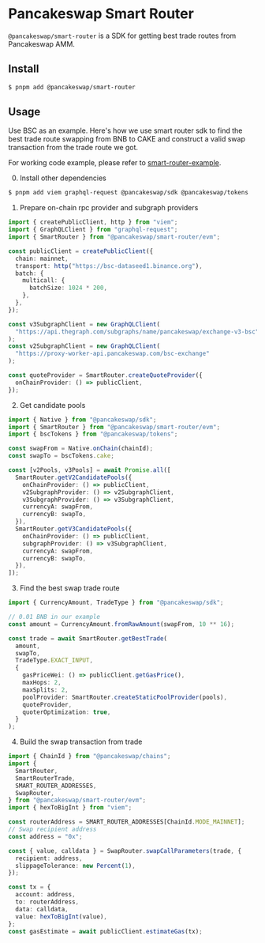# Pancakeswap Smart Router

`@pancakeswap/smart-router` is a SDK for getting best trade routes from Pancakeswap AMM.

## Install

```bash
$ pnpm add @pancakeswap/smart-router
```

## Usage

Use BSC as an example. Here's how we use smart router sdk to find the best trade route swapping from BNB to CAKE and construct a valid swap transaction from the trade route we got.

For working code example, please refer to [smart-router-example](https://github.com/pancakeswap/smart-router-example).

0. Install other dependencies

```bash
$ pnpm add viem graphql-request @pancakeswap/sdk @pancakeswap/tokens
```

1. Prepare on-chain rpc provider and subgraph providers

```typescript
import { createPublicClient, http } from "viem";
import { GraphQLClient } from "graphql-request";
import { SmartRouter } from "@pancakeswap/smart-router/evm";

const publicClient = createPublicClient({
  chain: mainnet,
  transport: http("https://bsc-dataseed1.binance.org"),
  batch: {
    multicall: {
      batchSize: 1024 * 200,
    },
  },
});

const v3SubgraphClient = new GraphQLClient(
  "https://api.thegraph.com/subgraphs/name/pancakeswap/exchange-v3-bsc"
);
const v2SubgraphClient = new GraphQLClient(
  "https://proxy-worker-api.pancakeswap.com/bsc-exchange"
);

const quoteProvider = SmartRouter.createQuoteProvider({
  onChainProvider: () => publicClient,
});
```

2. Get candidate pools

```typescript
import { Native } from "@pancakeswap/sdk";
import { SmartRouter } from "@pancakeswap/smart-router/evm";
import { bscTokens } from "@pancakeswap/tokens";

const swapFrom = Native.onChain(chainId);
const swapTo = bscTokens.cake;

const [v2Pools, v3Pools] = await Promise.all([
  SmartRouter.getV2CandidatePools({
    onChainProvider: () => publicClient,
    v2SubgraphProvider: () => v2SubgraphClient,
    v3SubgraphProvider: () => v3SubgraphClient,
    currencyA: swapFrom,
    currencyB: swapTo,
  }),
  SmartRouter.getV3CandidatePools({
    onChainProvider: () => publicClient,
    subgraphProvider: () => v3SubgraphClient,
    currencyA: swapFrom,
    currencyB: swapTo,
  }),
]);
```

3. Find the best swap trade route

```typescript
import { CurrencyAmount, TradeType } from "@pancakeswap/sdk";

// 0.01 BNB in our example
const amount = CurrencyAmount.fromRawAmount(swapFrom, 10 ** 16);

const trade = await SmartRouter.getBestTrade(
  amount,
  swapTo,
  TradeType.EXACT_INPUT,
  {
    gasPriceWei: () => publicClient.getGasPrice(),
    maxHops: 2,
    maxSplits: 2,
    poolProvider: SmartRouter.createStaticPoolProvider(pools),
    quoteProvider,
    quoterOptimization: true,
  }
);
```

4. Build the swap transaction from trade

```typescript
import { ChainId } from "@pancakeswap/chains";
import {
  SmartRouter,
  SmartRouterTrade,
  SMART_ROUTER_ADDRESSES,
  SwapRouter,
} from "@pancakeswap/smart-router/evm";
import { hexToBigInt } from "viem";

const routerAddress = SMART_ROUTER_ADDRESSES[ChainId.MODE_MAINNET];
// Swap recipient address
const address = "0x";

const { value, calldata } = SwapRouter.swapCallParameters(trade, {
  recipient: address,
  slippageTolerance: new Percent(1),
});

const tx = {
  account: address,
  to: routerAddress,
  data: calldata,
  value: hexToBigInt(value),
};
const gasEstimate = await publicClient.estimateGas(tx);
```
